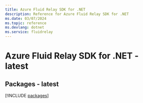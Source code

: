```yaml
---
title: Azure Fluid Relay SDK for .NET
description: Reference for Azure Fluid Relay SDK for .NET
ms.date: 03/07/2024
ms.topic: reference
ms.devlang: dotnet
ms.service: fluidrelay
---
```

# Azure Fluid Relay SDK for .NET - latest
## Packages - latest
[!INCLUDE [packages](fluid-relay-index.md)]